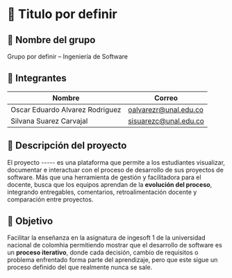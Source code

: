 # 📌 Titulo por definir

## 📍 Nombre del grupo
Grupo por definir – Ingeniería de Software

## 👥 Integrantes
| Nombre                          | Correo                |
|---------------------------------|-----------------------|
| Oscar Eduardo Alvarez Rodriguez | oalvarezr@unal.edu.co |
| Silvana Suarez Carvajal         | sisuarezc@unal.edu.co |

## 🎯 Descripción del proyecto
El proyecto ----- es una plataforma que permite a los estudiantes visualizar, documentar e interactuar con el proceso de desarrollo de sus proyectos de software.
Más que una herramienta de gestión y facilitadora para el docente, busca que los equipos aprendan de la **evolución del proceso**, integrando entregables, comentarios, retroalimentación docente y comparación entre proyectos.

## 🚀 Objetivo
Facilitar la enseñanza en la asignatura de ingesoft 1 de la universidad nacional de colomhia permitiendo mostrar que el desarrollo de software es un **proceso iterativo**, donde cada decisión, cambio de requisitos o problema enfrentado forma parte del aprendizaje, pero que este sigue un proceso definido del que realmente nunca se sale.
